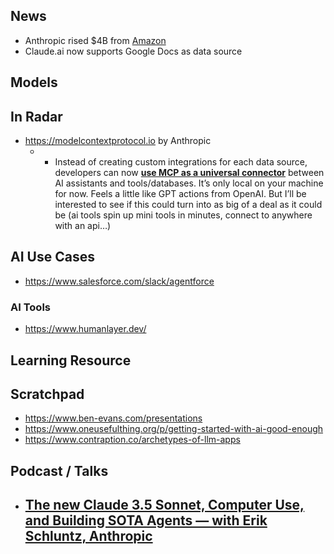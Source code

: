 ## News
- Anthropic rised $4B from [Amazon](https://www.cnbc.com/2024/11/22/amazon-to-invest-another-4-billion-in-anthropic-openais-biggest-rival.html?)
- Claude.ai now supports Google Docs as data source

## Models



## In Radar
- https://modelcontextprotocol.io by Anthropic
	- - Instead of creating custom integrations for each data source, developers can now [**use MCP as a universal connector**](https://www.anthropic.com/news/model-context-protocol?utm_source=bensbites&utm_medium=newsletter&utm_campaign=bb-digest-ai-s-all-access-pass) between AI assistants and tools/databases. It’s only local on your machine for now. Feels a little like GPT actions from OpenAI. But I’ll be interested to see if this could turn into as big of a deal as it could be (ai tools spin up mini tools in minutes, connect to anywhere with an api…)


## AI Use Cases
- https://www.salesforce.com/slack/agentforce

### AI Tools
- https://www.humanlayer.dev/


## Learning Resource


## Scratchpad
- https://www.ben-evans.com/presentations
- https://www.oneusefulthing.org/p/getting-started-with-ai-good-enough
- https://www.contraption.co/archetypes-of-llm-apps


## Podcast / Talks
- [The new Claude 3.5 Sonnet, Computer Use, and Building SOTA Agents — with Erik Schluntz, Anthropic](https://www.youtube.com/watch?v=QXbsEoOZeTM&ab_channel=LatentSpace)
	- 
